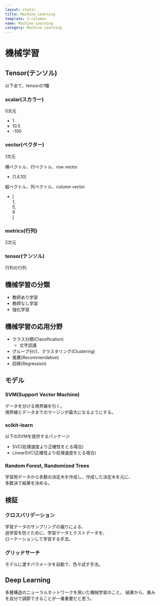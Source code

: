 ```yaml
---
layout: static
title: Machine Learning
template: 3-columns
name: Machine Learning
category: Machine Learning
---
```


# 機械学習

## Tensor(テンソル)
以下全て、tensorの1種

### scalar(スカラー)
0次元
- 1
- 10.5
- -100

### vector(ベクター)
1次元

横ベクトル、行ベクトル、row vector
- [1,4,10]

縦ベクトル、列ベクトル、column vector
- [  
1,  
5,  
9  
]  

### metrics(行列)
2次元

### tensor(テンソル)
行列の行列

## 機械学習の分類
- 教師あり学習
- 教師なし学習
- 強化学習

## 機械学習の応用分野
- クラス分類(Classification)
  + 文字認識
- グループ分け、クラスタリング(Clustering)
- 推薦(Recommendation)
- 回帰(Regression)

## モデル

### SVM(Support Vector Machine)
データを分ける境界線を引く。  
境界線とデータまでのマージンが最大になるようにする。

### scikit-learn
以下のSVMを提供するパッケージ
- SVC(処理速度より正確性をとる場合)
- LinearSVC(正確性より処理速度をとる場合)

### Random Forest, Randomized Trees
学習用データから多数の決定木を作成し、作成した決定木を元に、  
多数決で結果を決める。

## 検証

### クロスバリデーション
学習データのサンプリングの偏りによる、  
過学習を防ぐために、学習データとテストデータを、   
ローテーションして学習する手法。

### グリッドサーチ
モデルに渡すパラメータを自動で、色々試す手法。

## Deep Learning
多層構造のニューラルネットワークを用いた機械学習のこと。
結果から、重みを自分で調節できることが一番重要だと思う。  
